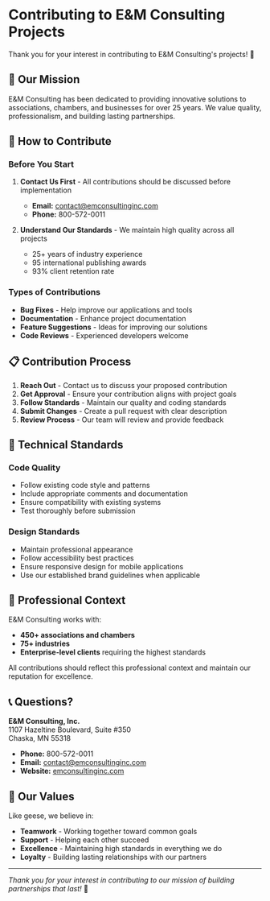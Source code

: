 # Contributing to E&M Consulting Projects

Thank you for your interest in contributing to E&M Consulting's projects! 🦢

## 🎯 **Our Mission**

E&M Consulting has been dedicated to providing innovative solutions to associations, chambers, and businesses for over 25 years. We value quality, professionalism, and building lasting partnerships.

## 🤝 **How to Contribute**

### **Before You Start**

1. **Contact Us First** - All contributions should be discussed before implementation
   - **Email:** contact@emconsultinginc.com
   - **Phone:** 800-572-0011

2. **Understand Our Standards** - We maintain high quality across all projects
   - 25+ years of industry experience
   - 95 international publishing awards
   - 93% client retention rate

### **Types of Contributions**

- **Bug Fixes** - Help improve our applications and tools
- **Documentation** - Enhance project documentation
- **Feature Suggestions** - Ideas for improving our solutions
- **Code Reviews** - Experienced developers welcome

## 📋 **Contribution Process**

1. **Reach Out** - Contact us to discuss your proposed contribution
2. **Get Approval** - Ensure your contribution aligns with project goals
3. **Follow Standards** - Maintain our quality and coding standards
4. **Submit Changes** - Create a pull request with clear description
5. **Review Process** - Our team will review and provide feedback

## 🔧 **Technical Standards**

### **Code Quality**
- Follow existing code style and patterns
- Include appropriate comments and documentation
- Ensure compatibility with existing systems
- Test thoroughly before submission

### **Design Standards**
- Maintain professional appearance
- Follow accessibility best practices
- Ensure responsive design for mobile applications
- Use our established brand guidelines when applicable

## 🏢 **Professional Context**

E&M Consulting works with:
- **450+ associations and chambers**
- **75+ industries**
- **Enterprise-level clients** requiring the highest standards

All contributions should reflect this professional context and maintain our reputation for excellence.

## 📞 **Questions?**

**E&M Consulting, Inc.**  
1107 Hazeltine Boulevard, Suite #350  
Chaska, MN 55318  

- **Phone:** 800-572-0011
- **Email:** contact@emconsultinginc.com
- **Website:** [emconsultinginc.com](https://emconsultinginc.com/)

## 🦢 **Our Values**

Like geese, we believe in:
- **Teamwork** - Working together toward common goals
- **Support** - Helping each other succeed
- **Excellence** - Maintaining high standards in everything we do
- **Loyalty** - Building lasting relationships with our partners

---

*Thank you for your interest in contributing to our mission of building partnerships that last!* 🦢
